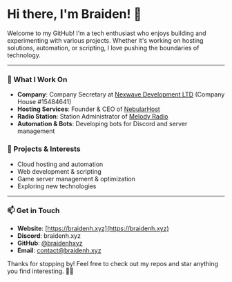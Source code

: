 # Hi there, I'm Braiden! 👋

Welcome to my GitHub! I'm a tech enthusiast who enjoys building and experimenting with various projects. Whether it's working on hosting solutions, automation, or scripting, I love pushing the boundaries of technology.

---

### 🚀 What I Work On
- **Company**: Company Secretary at [Nexwave Development LTD](https://nexwavedevelopment.co.uk/) (Company House #15484641)
- **Hosting Services**: Founder & CEO of [NebularHost](https://nebular.host)
- **Radio Station**: Station Administrator of [Melody Radio](https://itsmelody.net)
- **Automation & Bots**: Developing bots for Discord and server management

### 🌟 Projects & Interests
- Cloud hosting and automation
- Web development & scripting
- Game server management & optimization
- Exploring new technologies

---

### 📫 Get in Touch
- **Website**: [https://braidenh.xyz](https://braidenh.xyz)
- **Discord**: braidenh.xyz
- **GitHub**: [@braidenhxyz](https://github.com/braidenhxyz)
- **Email**: [contact@braidenh.xyz](mailto:contact@braidenh.xyz)

Thanks for stopping by! Feel free to check out my repos and star anything you find interesting. 🚀✨
